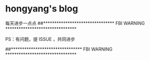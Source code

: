 # hongyang's blog
每天进步一点点
##******************************** FBI WARNING ********************************

PS：有问题，提 ISSUE ，共同进步

##******************************** FBI WARNING ********************************
